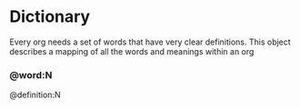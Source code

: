 # Dictionary
Every org needs a set of words that have very clear definitions.
This object describes a mapping of all the words and meanings within an org

### @word:N
@definition:N

